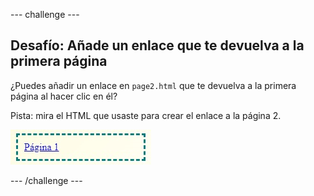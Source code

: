 --- challenge ---

## Desafío: Añade un enlace que te devuelva a la primera página

¿Puedes añadir un enlace en `page2.html` que te devuelva a la primera página al hacer clic en él?

Pista: mira el HTML que usaste para crear el enlace a la página 2.

![Captura de pantalla](images/magazine-page1-link.png)

--- /challenge ---